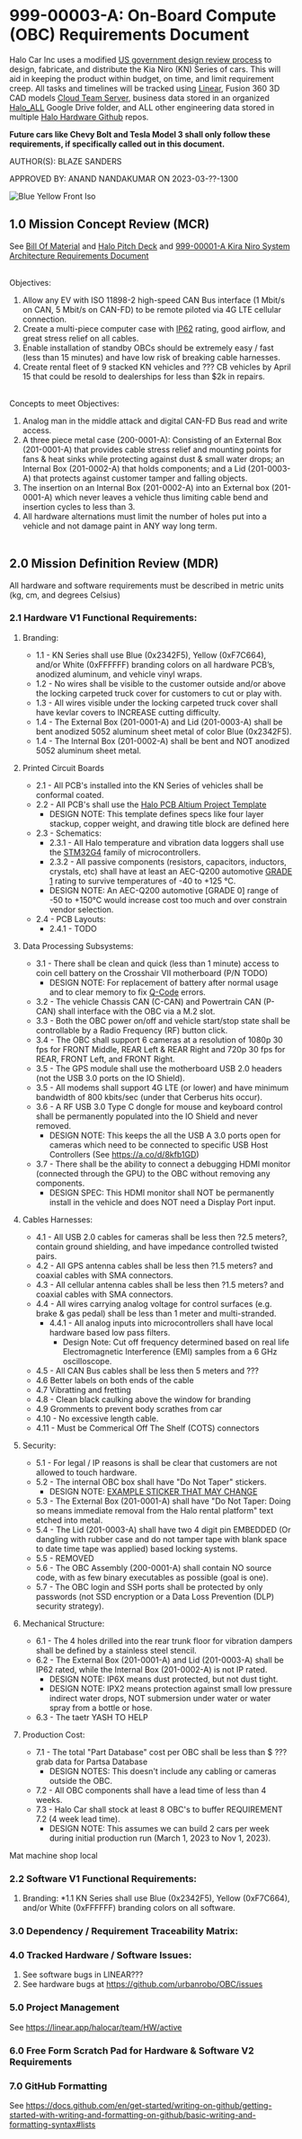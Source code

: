 # 999-00003-A: On-Board Compute (OBC) Requirements Document

Halo Car Inc uses a modified [US government design review process](https://en.wikipedia.org/wiki/Design_review_(U.S._government)) to design, fabricate, and distribute the  Kia Niro (KN) Series of cars.  This will aid in keeping the product within budget, on time, and limit requirement creep. All tasks and timelines will be tracked using [Linear](https://linear.app/halocar), Fusion 360 3D CAD models [Cloud Team Server](https://halo5.autodesk360.com/g/all_projects/active), business data stored in an organized [Halo_ALL](https://drive.google.com/drive/u/0/folders/0AKq4yLznZ1RzUk9PVA) Google Drive folder, and ALL other engineering data stored in multiple [Halo Hardware Github](https://github.com/orgs/urbanrobo/teams/hardware/repositories) repos.

**Future cars like Chevy Bolt and Tesla Model 3 shall only follow these requirements, if specifically called out in this document.**

AUTHOR(S): BLAZE SANDERS

APPROVED BY: ANAND NANDAKUMAR ON 2023-03-??-1300

![Blue   Yellow Front Iso](https://user-images.githubusercontent.com/122402741/221685766-d485a45d-4cdf-462f-84f6-56b97ed8d488.png)


## 1.0 Mission Concept Review (MCR)
See [Bill Of Material]() and [Halo Pitch Deck](?TODO?) and [999-00001-A Kira Niro System Architecture Requirements Document](https://docs.google.com/document/d/1RNme7q0ufrCDHNyr7VOxuHKhVUad4LDPr4K3CM-rN78/edit) 

<br> Objectives:
1. Allow any EV with ISO 11898-2 high-speed CAN Bus interface (1 Mbit/s on CAN, 5 Mbit/s on CAN-FD) to be remote piloted via 4G LTE cellular connection.
2. Create a multi-piece computer case with [IP62](https://reactual.com/portable-electronics/understanding-ip-code.html) rating, good airflow, and great stress relief on all cables.
3. Enable installation of standby OBCs should be extremely easy / fast (less than 15 minutes) and have low risk of breaking cable harnesses. 
4. Create rental fleet of 9 stacked KN vehicles and ??? CB vehicles by April 15 that could be resold to dealerships for less than $2k in repairs.                                                

<br> Concepts to meet Objectives:
1. Analog man in the middle attack and digital CAN-FD Bus read and write access.
2. A three piece metal case (200-0001-A): Consisting of an External Box (201-0001-A) that provides cable stress relief and mounting points for fans & heat sinks while protecting against dust & small water drops; an Internal Box (201-0002-A) that holds components; and a Lid (201-0003-A) that protects against customer tamper and falling objects.
3. The insertion on an Internal Box (201-0002-A) into an External box (201-0001-A) which never leaves a vehicle thus limiting cable bend and insertion cycles to less than 3.
4. All hardware alternations must limit the number of holes put into a vehicle and not damage paint in ANY way long term. <br> <br>

## 2.0 Mission Definition Review (MDR)
All hardware and software requirements must be described in metric units (kg, cm, and degrees Celsius)

### 2.1 Hardware V1 Functional Requirements:
1. Branding:
   * 1.1 - KN Series shall use Blue (0x2342F5), Yellow (0xF7C664), and/or White (0xFFFFFF) branding colors on all hardware PCB’s, anodized aluminum, and vehicle vinyl wraps.
   * 1.2 - No wires shall be visible to the customer outside and/or above the locking carpeted truck cover for customers to cut or play with.
   * 1.3 - All wires visible under the locking carpeted truck cover shall have kevlar covers to INCREASE cutting difficulty.
   * 1.4 - The External Box (201-0001-A) and Lid (201-0003-A) shall be bent anodized 5052 aluminum sheet metal of color Blue (0x2342F5).
   * 1.4 - The Internal Box (201-0002-A) shall be bent and NOT anodized 5052 aluminum sheet metal.   
   
2. Printed Circuit Boards
   * 2.1 - All PCB's installed into the KN Series of vehicles shall be conformal coated. 
   * 2.2 - All PCB's shall use the [Halo PCB Altium Project Template](https://github.com/jose-halocar/ee_altium_template/blob/master/HaloCar_Project_Rename_This_File.PrjPcb)
     * DESIGN NOTE: This template defines specs like four layer stackup, copper weight, and drawing title block are defined here
   * 2.3 - Schematics:
     * 2.3.1 - All Halo temperature and vibration data loggers shall use the [STM32G4](https://www.st.com/en/microcontrollers-microprocessors/stm32g4-series.html) family of microcontrollers.
     * 2.3.2 - All passive components (resistors, capacitors, inductors, crystals, etc) shall have at least an AEC-Q200 automotive [GRADE 1](https://www.golledge.com/news/the-aec-q200-standard-what-does-it-really-mean/#:~:text=The%20AEC%2DQ200%20qualification%20is,tests%20contained%20within%20the%20standard.) rating to survive temperatures of -40 to +125 °C.
      * DESIGN NOTE: An AEC-Q200 automotive [GRADE 0] range of -50 to +150°C would increase cost too much and over constrain vendor selection. 
   * 2.4 - PCB Layouts:
     * 2.4.1 - TODO

3. Data Processing Subsystems:
   * 3.1 - There shall be clean and quick (less than 1 minute) access to coin cell battery on the Crosshair VII motherboard (P/N TODO)
     * DESIGN NOTE: For replacement of battery after normal usage and to clear memory to fix [Q-Code](https://www.asus.com/support/FAQ/1043948/) errors.
   * 3.2 - The vehicle Chassis CAN (C-CAN) and Powertrain CAN (P-CAN) shall interface with the OBC via a M.2 slot.
   * 3.3 - Both the OBC power on/off and vehicle start/stop state shall be controllable by a Radio Frequency (RF) button click.
   * 3.4 - The OBC shall support 6 cameras at a resolution of 1080p 30 fps for FRONT Middle, REAR Left & REAR Right and 720p 30 fps for REAR, FRONT Left, and FRONT Right.
   * 3.5 - The GPS module shall use the motherboard USB 2.0 headers (not the USB 3.0 ports on the IO Shield).
   * 3.5 - All modems shall support 4G LTE (or lower) and have minimum bandwidth of 800 kbits/sec (under that Cerberus hits occur).
   * 3.6 - A RF USB 3.0 Type C dongle for mouse and keyboard control shall be permanently populated into the IO Shield and never removed.
     * DESIGN NOTE: This keeps the all the USB A 3.0 ports open for cameras which need to be connected to specific USB Host Controllers (See https://a.co/d/8kfb1GD)
   * 3.7 - There shall be the ability to connect a debugging HDMI monitor (connected through the GPU) to the OBC without removing any components.
     * DESIGN SPEC: This HDMI monitor shall NOT be permanently install in the vehicle and does NOT need a Display Port input.

4. Cables Harnesses:
   * 4.1 - All USB 2.0 cables for cameras shall be less then ?2.5 meters?, contain ground shielding, and have impedance controlled twisted pairs. 
   * 4.2 - All GPS antenna cables shall be less then ?1.5 meters? and coaxial cables with SMA connectors.
   * 4.3 - All cellular antenna cables shall be less then ?1.5 meters? and coaxial cables with SMA connectors.
   * 4.4 - All wires carrying analog voltage for control surfaces (e.g. brake & gas pedal) shall be less than 1 meter and multi-stranded.
     * 4.4.1 - All analog inputs into microcontrollers shall have local hardware based low pass filters.
       * Design Note: Cut off frequency determined based on real life Electromagnetic Interference (EMI) samples from a 6 GHz oscilloscope. 
   * 4.5 - All CAN Bus cables shall be less then 5 meters and ??? 
   * 4.6 Better labels on both ends of the cable 
   * 4.7 Vibratting and fretting 
   * 4.8 - Clean black caulking above the window for branding 
   * 4.9 Gromments to prevent body scrathes from car
   * 4.10 - No excessive length cable. 
   * 4.11 - Must be Commerical Off The Shelf (COTS) connectors

5. Security:
   * 5.1 - For legal / IP reasons is shall be clear that customers are not allowed to touch hardware.
   * 5.2 - The internal OBC box shall have "Do Not Taper" stickers.
     * DESIGN NOTE: [EXAMPLE STICKER THAT MAY CHANGE](https://www.grainger.com/product/38E801?gucid=N:N:PS:Paid:GGL:CSM-2295:4P7A1P:20501231&gclid=Cj0KCQiAutyfBhCMARIsAMgcRJR3yioMc0_DuhTHmW255EtnDVs2-LeNE-f4x5XzFgfv-0M7RsnVqO4aAo7JEALw_wcB&gclsrc=aw.ds)
   * 5.3 - The External Box (201-0001-A) shall have "Do Not Taper: Doing so means immediate removal from the Halo rental platform" text etched into metal.  
   * 5.4 - The Lid (201-0003-A) shall have two 4 digit pin EMBEDDED (Or dangling with rubber case and do not tamper tape with blank space to date time tape was applied) based locking systems.
   * 5.5 - REMOVED
   * 5.6 - The OBC Assembly (200-0001-A) shall contain NO source code, with as few binary executables as possible (goal is one).
   * 5.7 - The OBC login and SSH ports shall be protected by only passwords (not SSD encryption or a Data Loss Prevention (DLP) security strategy).    

6. Mechanical Structure:
   * 6.1 - The 4 holes drilled into the rear trunk floor for vibration dampers shall be defined by a stainless steel stencil.
   * 6.2 - The External Box (201-0001-A) and Lid (201-0003-A) shall be IP62 rated, while the Internal Box (201-0002-A) is not IP rated. 
     * DESIGN NOTE: IP6X means dust protected, but not dust tight.
     * DESIGN NOTE: IPX2 means protection against small low pressure indirect water drops, NOT submersion under water or water spray from a bottle or hose.
   * 6.3 - The taetr 
   YASH TO HELP

7. Production Cost:
   * 7.1 - The total "Part Database" cost per OBC shall be less than $ ??? grab data for Partsa Database
     * DESIGN NOTES: This doesn't include any cabling or cameras outside the OBC.
   * 7.2 - All OBC components shall have a lead time of less than 4 weeks.  
   * 7.3 - Halo Car shall stock at least 8 OBC's to buffer REQUIREMENT 7.2 (4 week lead time).
     * DESIGN NOTE: This assumes we can build 2 cars per week during initial production run (March 1, 2023 to Nov 1, 2023).


Mat machine shop local


### 2.2 Software V1 Functional Requirements:
1. Branding:
   *1.1 KN Series shall use Blue (0x2342F5), Yellow (0xF7C664), and/or White (0xFFFFFF) branding colors on all software.


### 3.0 Dependency / Requirement Traceability Matrix:


### 4.0 Tracked Hardware / Software Issues:
1. See software bugs in LINEAR???
2. See hardware bugs at https://github.com/urbanrobo/OBC/issues

### 5.0 Project Management
See https://linear.app/halocar/team/HW/active

### 6.0 Free Form Scratch Pad for Hardware & Software V2 Requirements


### 7.0 GitHub Formatting  
See https://docs.github.com/en/get-started/writing-on-github/getting-started-with-writing-and-formatting-on-github/basic-writing-and-formatting-syntax#lists
